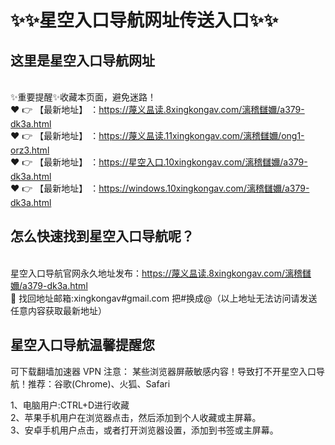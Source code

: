 # :sparkles::sparkles:星空入口导航网址传送入口:sparkles::sparkles:

## 这里是**星空入口导航网址**

<br>✨重要提醒✨收藏本页面，避免迷路！<br>
❤️ 👉 【最新地址】 ：https://蔑义昷读.8xingkongav.com/漓稽讎嬭/a379-dk3a.html<br>
❤️ 👉 【最新地址】 ：https://蔑义昷读.11xingkongav.com/漓稽讎嬭/ong1-orz3.html<br>
❤️ 👉 【最新地址】 ：https://星空入口.10xingkongav.com/漓稽讎嬭/a379-dk3a.html<br>
❤️ 👉 【最新地址】 ：https://windows.10xingkongav.com/漓稽讎嬭/a379-dk3a.html<br>

## 怎么快速找到**星空入口导航**呢？
<br>星空入口导航官网永久地址发布：https://蔑义昷读.8xingkongav.com/漓稽讎嬭/a379-dk3a.html<br>
📧 找回地址邮箱:xingkongav#gmail.com 把#换成@（以上地址无法访问请发送任意内容获取最新地址）<br>
## **星空入口导航温馨提醒您**

可下载翻墙加速器 VPN 
注意： 某些浏览器屏蔽敏感内容！导致打不开星空入口导航！推荐：谷歌(Chrome)、火狐、Safari<br>

1、电脑用户:CTRL+D进行收藏<br>
2、苹果手机用户在浏览器点击，然后添加到个人收藏或主屏幕。<br>
3、安卓手机用户点击，或者打开浏览器设置，添加到书签或主屏幕。
